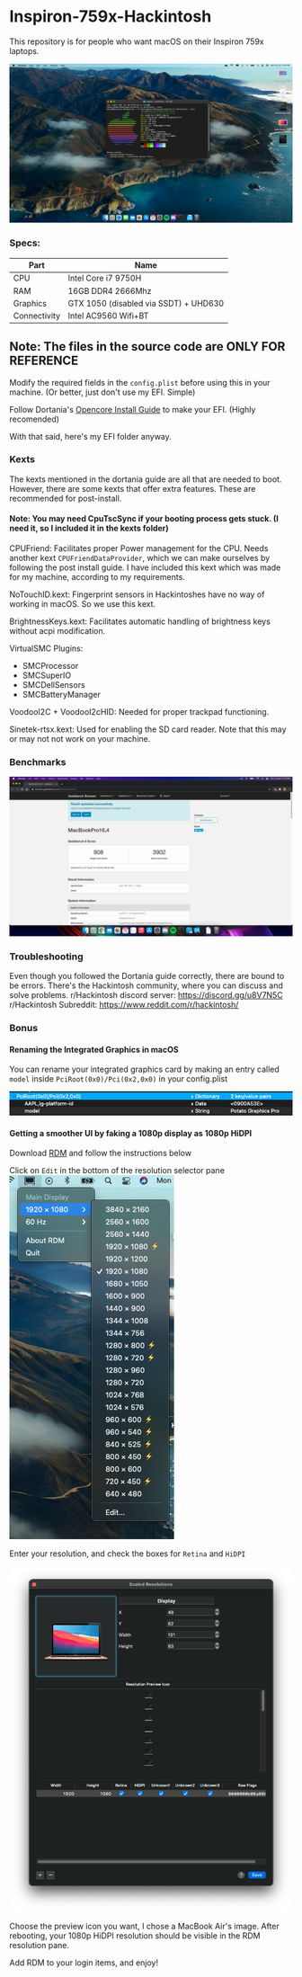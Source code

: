 # Inspiron-759x-Hackintosh
This repository is for people who want macOS on their Inspiron 759x laptops.

![screenshot](./images/screenshot.png)

### Specs:
| Part          | Name      |
|---------------|-----------|
| CPU | Intel Core i7 9750H |
| RAM | 16GB DDR4 2666Mhz   |
| Graphics | GTX 1050 (disabled via SSDT) + UHD630 |
| Connectivity |Intel AC9560 Wifi+BT |


## Note: The files in the source code are ONLY FOR REFERENCE
Modify the required fields in the `config.plist` before using this in your machine. (Or better, just don't use my EFI. Simple)

Follow Dortania's [Opencore Install Guide](https://dortania.github.io/OpenCore-Install-Guide/) to make your EFI. (Highly recomended)

With that said, here's my EFI folder anyway.

### Kexts

The kexts mentioned in the dortania guide are all that are needed to boot. However, there are some kexts that offer extra features. These are recommended for post-install.

#### Note: You may need CpuTscSync if your booting process gets stuck. (I need it, so I included it in the kexts folder)

CPUFriend: Facilitates proper Power management for the CPU. Needs another kext `CPUFriendDataProvider`, which we can make ourselves by following the post install guide. I have included this kext which was made for my machine, according to my requirements.

NoTouchID.kext: Fingerprint sensors in Hackintoshes have no way of working in macOS. So we use this kext.

BrightnessKeys.kext: Facilitates automatic handling of brightness keys without acpi modification.

VirtualSMC Plugins:
 - SMCProcessor
 - SMCSuperIO
 - SMCDellSensors
 - SMCBatteryManager

VoodooI2C + VoodooI2cHID: Needed for proper trackpad functioning. 

Sinetek-rtsx.kext: Used for enabling the SD card reader. Note that this may or may not not work on your machine.

### Benchmarks
![geekbench score](./images/geekbench.png)


### Troubleshooting

Even though you followed the Dortania guide correctly, there are bound to be errors. There's the Hackintosh community, where you can discuss and solve problems.
r/Hackintosh discord server: https://discord.gg/u8V7N5C
r/Hackintosh Subreddit: https://www.reddit.com/r/hackintosh/

### Bonus

#### Renaming the Integrated Graphics in macOS
You can rename your integrated graphics card by making an entry called `model` inside `PciRoot(0x0)/Pci(0x2,0x0)` in your config.plist

![rename igpu](./images/rename_igpu.png)

#### Getting a smoother UI by faking a 1080p display as 1080p HiDPI

Download [RDM](https://github.com/usr-sse2/RDM) and follow the instructions below

Click on `Edit` in the bottom of the resolution selector pane
![edit buttom](./images/rdm.png)

Enter your resolution, and check the boxes for `Retina` and `HiDPI`

![making the resolution](./images/making%20the%20hidpi%20resolution%20setting.png)

Choose the preview icon you want, I chose a MacBook Air's image. After rebooting, your 1080p HiDPI resolution should be visible in the RDM resolution pane.

Add RDM to your login items, and enjoy!
